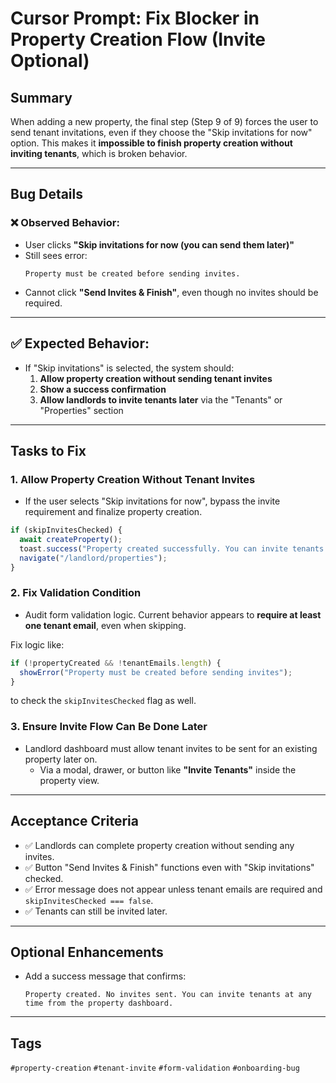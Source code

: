
# Cursor Prompt: Fix Blocker in Property Creation Flow (Invite Optional)

## Summary
When adding a new property, the final step (Step 9 of 9) forces the user to send tenant invitations, even if they choose the "Skip invitations for now" option. This makes it **impossible to finish property creation without inviting tenants**, which is broken behavior.

---

## Bug Details

### ❌ Observed Behavior:
- User clicks **"Skip invitations for now (you can send them later)"**
- Still sees error:
  ```
  Property must be created before sending invites.
  ```
- Cannot click **"Send Invites & Finish"**, even though no invites should be required.

---

## ✅ Expected Behavior:
- If "Skip invitations" is selected, the system should:
  1. **Allow property creation without sending tenant invites**
  2. **Show a success confirmation**
  3. **Allow landlords to invite tenants later** via the "Tenants" or "Properties" section

---

## Tasks to Fix

### 1. Allow Property Creation Without Tenant Invites
- If the user selects "Skip invitations for now", bypass the invite requirement and finalize property creation.

```ts
if (skipInvitesChecked) {
  await createProperty();
  toast.success("Property created successfully. You can invite tenants later.");
  navigate("/landlord/properties");
}
```

### 2. Fix Validation Condition
- Audit form validation logic. Current behavior appears to **require at least one tenant email**, even when skipping.

Fix logic like:
```ts
if (!propertyCreated && !tenantEmails.length) {
  showError("Property must be created before sending invites");
}
```
to check the `skipInvitesChecked` flag as well.

### 3. Ensure Invite Flow Can Be Done Later
- Landlord dashboard must allow tenant invites to be sent for an existing property later on.
  - Via a modal, drawer, or button like **"Invite Tenants"** inside the property view.

---

## Acceptance Criteria

- ✅ Landlords can complete property creation without sending any invites.
- ✅ Button "Send Invites & Finish" functions even with "Skip invitations" checked.
- ✅ Error message does not appear unless tenant emails are required and `skipInvitesChecked === false`.
- ✅ Tenants can still be invited later.

---

## Optional Enhancements
- Add a success message that confirms:
  ```
  Property created. No invites sent. You can invite tenants at any time from the property dashboard.
  ```

---

## Tags
`#property-creation` `#tenant-invite` `#form-validation` `#onboarding-bug`
